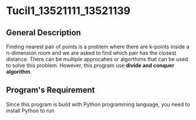 # Tucil1_13521111_13521139

## **General Description**

Finding nearest pair of points is a problem where there are
k-points inside a n-dimension room and we are asked to find
which pair has the closest distance. There can be multiple approcahes or algorthims that can be used to solve this problem. However, this program use **divide and conquer algorithm**.

## **Program's Requirement** 
Since this program is build with Python programming language, you need to install Python to run 